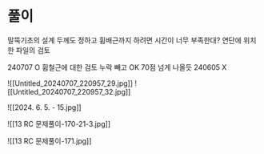 # 풀이
말뚝기초의 설계
두께도 정하고 휨배근까지 하려면 시간이 너무 부족한대?
연단에 위치한 파일의 검토

240707 O 휨철근에 대한 검토 누락 빼고 OK 70점 넘게 나올듯
240605 X


![[Untitled_20240707_220957_29.jpg]]
![[Untitled_20240707_220957_32.jpg]]


![[2024. 6. 5. - 15.jpg]]

![[13 RC 문제풀이-170-21-3.jpg]]

![[13 RC 문제풀이-171.jpg]]